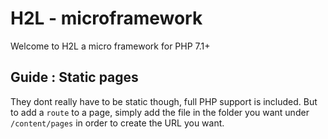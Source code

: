 # H2L - microframework

Welcome to H2L a micro framework for PHP 7.1+

## Guide : Static pages

They dont really have to be static though, full PHP support is included. But to add a `route` to a page, simply
add the file in the folder you want under `/content/pages` in order to create the URL you want.

